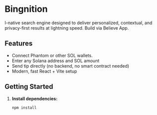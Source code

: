 # Bingnition 

I-native search engine designed to deliver personalized, contextual, and privacy-first results at lightning speed.
Build via Believe App.

## Features

- Connect Phantom or other SOL wallets.
- Enter any Solana address and SOL amount
- Send tip directly (no backend, no smart contract needed)
- Modern, fast React + Vite setup

## Getting Started

1. **Install dependencies:**
   ```bash
   npm install
